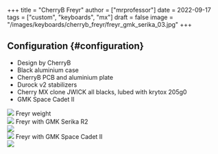 +++
title = "CherryB Freyr"
author = ["mrprofessor"]
date = 2022-09-17
tags = ["custom", "keyboards", "mx"]
draft = false
image = "/images/keyboards/cherryb_freyr/freyr_gmk_serika_03.jpg"
+++

## Configuration {#configuration}

-   Design by CherryB
-   Black aluminium case
-   CherryB PCB and aluminium plate
-   Durock v2 stabilizers
-   Cherry MX clone JWICK all blacks, lubed with krytox 205g0
-   GMK Space Cadet II

<div class="post-image">
  <img src="/images/keyboards/cherryb_freyr/freyr_back.jpg" loading="lazy"/>
  <span class="img-description"> Freyr weight </span>
</div>

<div class="post-image">
  <img src="/images/keyboards/cherryb_freyr/freyr_gmk_serika_01.jpg" loading="lazy"/>
  <span class="img-description"> Freyr with GMK Serika R2 </span>
</div>

<div class="post-image">
  <img src="/images/keyboards/cherryb_freyr/freyr_gmk_serika_02.jpg" loading="lazy"/>
  <span class="img-description"> </span>
</div>

<div class="post-image">
  <img src="/images/keyboards/cherryb_freyr/freyr_gmk_space_cadet.jpg" loading="lazy"/>
  <span class="img-description"> Freyr with GMK Space Cadet II </span>
</div>

<div class="post-image">
  <img src="/images/keyboards/cherryb_freyr/freyr_gmk_space_cadet_02.jpg" loading="lazy"/>
</div>
